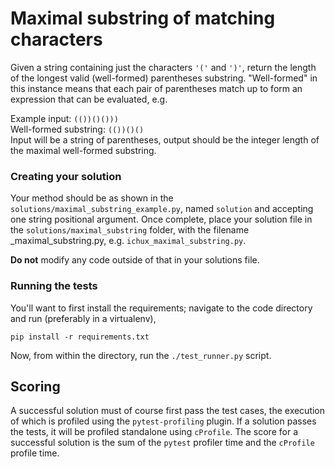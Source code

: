 # Maximal substring of matching characters    
Given a string containing just the characters `'('` and `')'`, return the length of the longest valid (well-formed) parentheses substring. "Well-formed" in this instance means that each pair of parentheses match up to form an expression that can be evaluated, e.g.    
    
Example input: `(())()()))`    
 Well-formed substring: `(())()()`    
 Input will be a string of parentheses, output should be the integer length of the maximal well-formed substring.     
    
    
### Creating your solution    
 Your method should be as shown in the `solutions/maximal_substring_example.py`, named `solution` and accepting one string positional argument. Once complete, place your solution file in the `solutions/maximal_substring` folder, with the filename <something>_maximal_substring.py, e.g. `ichux_maximal_substring.py`.

**Do not** modify any code outside of that in your solutions file.  
  
### Running the tests  
  
You'll want to first install the requirements; navigate to the code directory and run (preferably in a virtualenv),  
  
`pip install -r requirements.txt`  
  
Now, from within the directory, run the `./test_runner.py` script.

## Scoring
A successful solution must of course first pass the test cases, the execution of which is profiled using the `pytest-profiling` plugin. If a solution passes the tests, it will be profiled standalone using `cProfile`. The score for a successful solution is the sum of the `pytest` profiler time and the `cProfile` profile time.

